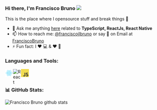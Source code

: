 ### Hi there, I'm Francisco Bruno <img src="https://media.giphy.com/media/hvRJCLFzcasrR4ia7z/giphy.gif" width="25px">

<!--
**lbfjo/lbfjo** is a ✨ _special_ ✨ repository because its `README.md` (this file) appears on your GitHub profile. -->

This is the place where I opensource stuff and break things 🤣


- 💬 Ask me anything [here](https://github.com/vibhorchaudhary/lbfjo/issues) related to <b> TypeScript, ReactJs, React Native </b>
- 📫 How to reach me: [@franciscojlbruno](https://www.linkedin.com/in/franciscojlbruno/) or say 👋 on Email at [FranciscoBruno](mailto:franciscojlbruno@gmail.com)
- ⚡ Fun fact: I ❤️ :computer: & ❤️ :rugby_football:

### Languages and Tools:
<img align="left" alt="React" width="26px" src="https://raw.githubusercontent.com/github/explore/80688e429a7d4ef2fca1e82350fe8e3517d3494d/topics/react/react.png" />
<img align="left" alt="React" width="26px" src="https://upload.wikimedia.org/wikipedia/commons/4/4c/Typescript_logo_2020.svg" />
<img align="left" alt="JavaScript" width="26px" src="https://raw.githubusercontent.com/github/explore/80688e429a7d4ef2fca1e82350fe8e3517d3494d/topics/javascript/javascript.png" />



<br />
<br />

### 📊 GitHub Stats:
![Francisco Bruno github stats](https://github-readme-stats.vercel.app/api?username=lbfjo&show_icons=true&theme=dracula&count_private=true&include_all_commits=true&hide=contribs,issues,stars)
